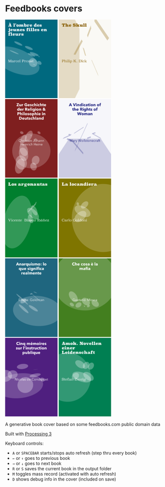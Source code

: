 # Feedbooks covers


<img src="https://github.com/mgiraldo/feedbooks-covers/raw/master/output1.png" width="170">
<img src="https://github.com/mgiraldo/feedbooks-covers/raw/master/output3.png" width="170">
<img src="https://github.com/mgiraldo/feedbooks-covers/raw/master/output2.png" width="170">
<img src="https://github.com/mgiraldo/feedbooks-covers/raw/master/output4.png" width="170">
<img src="https://github.com/mgiraldo/feedbooks-covers/raw/master/output5.png" width="170">
<img src="https://github.com/mgiraldo/feedbooks-covers/raw/master/output6.png" width="170">
<img src="https://github.com/mgiraldo/feedbooks-covers/raw/master/output7.png" width="170">
<img src="https://github.com/mgiraldo/feedbooks-covers/raw/master/output8.png" width="170">
<img src="https://github.com/mgiraldo/feedbooks-covers/raw/master/output10.png" width="170">
<img src="https://github.com/mgiraldo/feedbooks-covers/raw/master/output9.png" width="170">

A generative book cover based on some feedbooks.com public domain data

Built with [Processing 3](//processing.org)

Keyboard controls:

- `A` or `SPACEBAR` starts/stops auto refresh (step thru every book)
- `←` or `↑` goes to previous book
- `→` or `↓`  goes to next book
- `R` or `S` saves the current book in the output folder
- `M` toggles mass record (activated with auto refresh)
- `D` shows debug info in the cover (included on save)